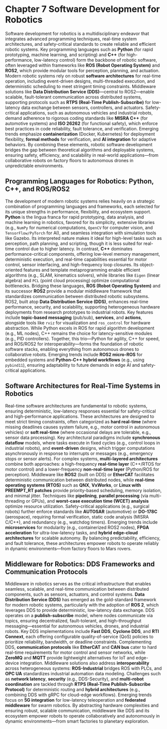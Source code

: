 # Chapter 7 Software Development for Robotics

Software development for robotics is a multidisciplinary endeavor that integrates advanced programming techniques, real-time system architectures, and safety-critical standards to create reliable and efficient robotic systems. Key programming languages such as **Python** (for rapid prototyping, machine learning, and scripting) and **C++** (for high-performance, low-latency control) form the backbone of robotic software, often leveraged within frameworks like **ROS (Robot Operating System)** and **ROS2**, which provide modular tools for perception, planning, and actuation. Modern robotic systems rely on robust **software architectures** for real-time operation, including event-driven designs, multi-threaded execution, and deterministic scheduling to meet stringent timing constraints. Middleware solutions like **Data Distribution Service (DDS)**—central to ROS2—enable scalable, fault-tolerant communication across distributed systems, supporting protocols such as **RTPS (Real-Time Publish-Subscribe)** for low-latency data exchange between sensors, controllers, and actuators. Safety-critical applications, such as autonomous vehicles and industrial robots, demand adherence to rigorous coding standards like **MISRA C++** (for automotive systems) and **ISO 26262** (for functional safety), which enforce best practices in code reliability, fault tolerance, and verification. Emerging trends emphasize **containerization** (Docker, Kubernetes) for deployment flexibility, **formal methods** for verification, and **AI integration** for adaptive behaviors. By combining these elements, robotic software development bridges the gap between theoretical algorithms and deployable systems, ensuring safety, efficiency, and scalability in real-world applications—from collaborative robots on factory floors to autonomous drones in unpredictable environments.  

## Programming Languages for Robotics: Python, C++, and ROS/ROS2  

The development of modern robotic systems relies heavily on a strategic combination of programming languages and frameworks, each selected for its unique strengths in performance, flexibility, and ecosystem support. **Python** is the lingua franca for rapid prototyping, data analysis, and machine learning in robotics, favored for its simplicity, extensive libraries (e.g., `NumPy` for numerical computations, `OpenCV` for computer vision, and `TensorFlow/PyTorch` for AI), and seamless integration with simulation tools like Gazebo. Its interpreted nature makes it ideal for high-level tasks such as perception, path planning, and scripting, though it is less suited for real-time control due to higher latency. In contrast, **C++** dominates performance-critical components, offering low-level memory management, deterministic execution, and real-time capabilities essential for motor control, sensor interfacing, and high-frequency loop closures. Its object-oriented features and template metaprogramming enable efficient algorithms (e.g., SLAM, kinematics solvers), while libraries like `Eigen` (linear algebra) and `PCL` (point cloud processing) optimize computational bottlenecks. Bridging these languages, **ROS (Robot Operating System)** and its successor **ROS2** provide a modular middleware framework that standardizes communication between distributed robotic subsystems. ROS2, built atop **Data Distribution Service (DDS)**, enhances real-time performance, security, and scalability, supporting heterogeneous hardware deployments from research prototypes to industrial robots. Key features include **topic-based messaging** (pub/sub), **services**, and **actions**, alongside tools like `rviz` for visualization and `ros_control` for hardware abstraction. While Python excels in ROS for rapid algorithm development (e.g., ML nodes), C++ remains the choice for latency-sensitive modules (e.g., PID controllers). Together, this trio—Python for agility, C++ for speed, and ROS/ROS2 for interoperability—forms the foundation of robotic software stacks, enabling everything from autonomous drones to collaborative robots. Emerging trends include **ROS2 micro-ROS** for embedded systems and **Python-C++ hybrid workflows** (e.g., using `pybind11`), ensuring adaptability to future demands in edge AI and safety-critical applications.  

## Software Architectures for Real-Time Systems in Robotics  

Real-time software architectures are fundamental to robotic systems, ensuring deterministic, low-latency responses essential for safety-critical and high-performance applications. These architectures are designed to meet strict timing constraints, often categorized as **hard real-time** (where missing deadlines causes system failure, e.g., motor control in autonomous vehicles) or **soft real-time** (where occasional delays are tolerable, e.g., sensor data processing). Key architectural paradigms include **synchronous dataflow** models, where tasks execute in fixed cycles (e.g., control loops in industrial robots), and **event-driven** designs, which trigger computations asynchronously in response to interrupts or messages (e.g., emergency stops or sensor alerts). For complex systems, **multi-layered architectures** combine both approaches: a high-frequency **real-time layer** (C++/RTOS for motor control) and a lower-frequency **non-real-time layer** (Python/ROS for perception). Middleware like **ROS2** (built on DDS) or **EtherCAT** facilitates deterministic communication between distributed nodes, while **real-time operating systems (RTOS)** such as **QNX**, **VxWorks**, or **Linux with PREEMPT_RT patches** provide priority-based scheduling, memory isolation, and minimal jitter. Techniques like **pipelining**, **parallel processing** (via multi-threading or GPUs), and **worst-case execution time (WCET) analysis** optimize resource utilization. Safety-critical applications (e.g., surgical robots) further enforce standards like **AUTOSAR** (automotive) or **DO-178C** (aerospace), requiring formal verification, static code analysis (MISRA C/C++), and redundancy (e.g., watchdog timers). Emerging trends include **microservices** for modularity (e.g., containerized ROS2 nodes), **FPGA acceleration** for ultra-low-latency tasks, and **hybrid edge-cloud architectures** for scalable autonomy. By balancing predictability, efficiency, and fault tolerance, these architectures empower robots to operate reliably in dynamic environments—from factory floors to Mars rovers.  

## Middleware for Robotics: DDS Frameworks and Communication Protocols 

Middleware in robotics serves as the critical infrastructure that enables seamless, scalable, and real-time communication between distributed components, such as sensors, actuators, and control systems. **Data Distribution Service (DDS)** has emerged as the gold-standard framework for modern robotic systems, particularly with the adoption of **ROS 2**, which leverages DDS to provide deterministic, low-latency data exchange. DDS operates on a **publish-subscribe** model, where nodes communicate via topics, ensuring decentralized, fault-tolerant, and high-throughput messaging—essential for autonomous vehicles, drones, and industrial robots. Key DDS implementations include **Fast DDS**, **Cyclone DDS**, and **RTI Connext**, each offering configurable quality-of-service (QoS) policies to prioritize reliability, bandwidth, or deadline constraints. Complementing DDS, **communication protocols** like **EtherCAT** and **CAN bus** cater to hard real-time requirements for motor control and sensor networks, while **ZeroMQ** and **MQTT** provide lightweight alternatives for IoT and edge-device integration. Middleware solutions also address **interoperability** across heterogeneous systems: **ROS-Industrial** bridges ROS with PLCs, and **OPC UA** standardizes industrial automation data modeling. Challenges such as **network latency**, **security** (e.g., DDS-Security), and **multi-robot coordination** are tackled through **RTPS (Real-Time Publish-Subscribe Protocol)** for deterministic routing and **hybrid architectures** (e.g., combining DDS with gRPC for cloud-edge workflows). Emerging trends focus on **5G integration** for low-latency teleoperation and **federated middleware** for swarm robotics. By abstracting hardware complexities and ensuring robust, scalable communication, middleware like DDS and its ecosystem empower robots to operate collaboratively and autonomously in dynamic environments—from smart factories to planetary exploration.  


